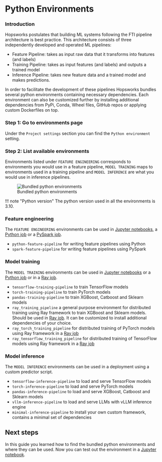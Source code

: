 # Python Environments

### Introduction

Hopsworks postulates that building ML systems following the FTI pipeline architecture is best practice. This architecture consists of three independently developed and operated ML pipelines:

- Feature Pipeline: takes as input raw data that it transforms into features (and labels)
- Training Pipeline: takes as input features (and labels) and outputs a trained model
- Inference Pipeline: takes new feature data and a trained model and makes predictions.

In order to facilitate the development of these pipelines Hopsworks bundles several python environments containing necessary dependencies. 
Each environment can also be customized further by installing additional dependencies from PyPi, Conda, Wheel files, GitHub repos or applying custom Dockerfiles on top.

### Step 1: Go to environments page

Under the `Project settings` section you can find the `Python environment` setting.

### Step 2: List available environments

Environments listed under `FEATURE ENGINEERING` corresponds to environments you would use in a feature pipeline, `MODEL TRAINING` maps to environments used in a training pipeline and `MODEL INFERENCE` are what you would use in inference pipelines. 

<p align="center">
  <figure>
    <img src="../../../../assets/images/guides/python/environment_overview.png" alt="Bundled python environments">
    <figcaption>Bundled python environments</figcaption>
  </figure>
</p>

!!! note "Python version"
    The python version used in all the environments is 3.10.

### Feature engineering

The `FEATURE ENGINEERING` environments can be used in [Jupyter notebooks](../jupyter/python_notebook.md), a [Python job](../jobs/python_job.md) or a [PySpark job](../jobs/pyspark_job.md).

* `python-feature-pipeline` for writing feature pipelines using Python
* `spark-feature-pipeline` for writing feature pipelines using PySpark

### Model training

The `MODEL TRAINING` environments can be used in [Jupyter notebooks](../jupyter/python_notebook.md) or a [Python job](../jobs/python_job.md) or in a [Ray job](../jobs/ray_job.md). 

* `tensorflow-training-pipeline` to train TensorFlow models
* `torch-training-pipeline` to train PyTorch models
* `pandas-training-pipeline` to train XGBoost, Catboost and Sklearn models
* `ray_training_pipeline` a general purpose environment for distributed training using Ray framework to train 
  XGBoost and Sklearn models. Should be used in [Ray job](../jobs/ray_job.md). It can be customized to install 
  additional dependencies of your choice.
* `ray_torch_training_pipeline` for distributed training of PyTorch models using Ray framework in a [Ray job](../jobs/ray_job.md)
* `ray_tensorflow_training_pipeline` for distributed training of TensorFlow models using Ray framework in a [Ray job](../jobs/ray_job.md)

### Model inference

The `MODEL INFERENCE` environments can be used in a deployment using a custom predictor script.

* `tensorflow-inference-pipeline` to load and serve TensorFlow models
* `torch-inference-pipeline` to load and serve PyTorch models
* `pandas-inference-pipeline` to load and serve XGBoost, Catboost and Sklearn models
* `vllm-inference-pipeline` to load and serve LLMs with vLLM inference engine
* `minimal-inference-pipeline` to install your own custom framework, contains a minimal set of dependencies

## Next steps

In this guide you learned how to find the bundled python environments and where they can be used. Now you can test out the environment in a [Jupyter notebook](../jupyter/python_notebook.md).
